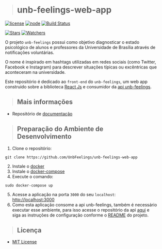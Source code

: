 ># unb-feelings-web-app

[![license](https://img.shields.io/badge/license-MIT-lightgrey.svg?longCache=true&style=flat-square)](https://github.com/UnbFeelings/unb-feelings-web-app/blob/master/LICENSE)
[![node](https://img.shields.io/badge/node-v9.8.0-ff69b4.svg?longCache=true&style=flat-square)](https://nodejs.org/)
[![Build Status](https://img.shields.io/travis/UnbFeelings/unb-feelings-web-app.svg?style=flat-square)](https://travis-ci.org/UnbFeelings/unb-feelings-web-app)

[![Stars](https://img.shields.io/github/stars/UnbFeelings/unb-feelings-web-app.svg?style=social&label=Stars)](https://github.com/UnbFeelings/unb-feelings-web-app/stargazers)
[![Watchers](https://img.shields.io/github/watchers/UnbFeelings/unb-feelings-web-app.svg?style=social&label=Watch)](https://github.com/UnbFeelings/unb-feelings-web-app/watchers)

O projeto `unb-feelings` possui como objetivo diagnosticar o estado psicológico de alunos e professores da Universidade de Brasília através de notificações voluntárias.

O nome é inspirado em hashtags utilizadas em redes sociais (como Twitter, Facebook e Instagram) para descrever situações típicas ou excêntricas que aconteceram na universidade.

Este repositório é dedicado ao `front-end` do `unb-feelings`, um web app construido sobre a biblioteca [React Js](https://reactjs.org/) e consumidor da [api unb-feelings](https://github.com/UnbFeelings/unb-feelings-api).

>## Mais informações
* Repositório de [documentação](https://github.com/UnbFeelings/unb-feelings-docs)

>## Preparação do Ambiente de Desenvolvimento
1. Clone o repositório:
  ```
  git clone https://github.com/UnbFeelings/unb-feelings-web-app
  ```
2. Instale o [docker](https://docs.docker.com/engine/installation/)
3. Instale o [docker-compose](https://docs.docker.com/compose/install/)
4. Execute o comando:
  ```
  sudo docker-compose up
  ```
5. Acesse a aplicação na porta `3000` do seu `localhost`: [http://localhost:3000](http://localhost:3000)
6. Como esta aplicação consome a api unb-feelings, também é necessário executar esse ambiente, para isso acesse o repositório da api [aqui](https://github.com/UnbFeelings/unb-feelings-api) e siga as instruções de configuração conforme o [README](https://github.com/UnbFeelings/unb-feelings-api/blob/master/README.md) do projeto.


>## Licença
* [MIT License](https://github.com/UnbFeelings/unb-feelings-web-app/blob/master/LICENSE)
